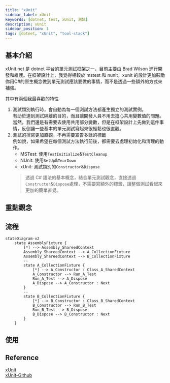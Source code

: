 ```yaml
---
title: "xUnit"
sidebar_label: xUnit
keywords: [dotnet, test, xUnit, 測試]
description: xUnit
sidebar_position: 1
tags: [dotnet, "xUnit", "tool-stack"]
---
```


## 基本介紹
xUnit.net 是 dotnet 平台的單元測試框架之一，目前主要由 Brad Wilson 進行開發和維護。在框架設計上，我覺得相較於 mstest 和 nunit，xunit 的設計更加鼓勵你用C#的原生概念做到單元測試應該要做的事情，而不是透過一些額外的方式來補強。

其中有兩個我最喜歡的特性
1. 測試類別執行時，會自動為每一個測試方法都產生獨立的測試實例。  
   有助於達到測試隔離的目的，而且讓開發人員不用去擔心共用變數值的問題。當然，我們還是有需要去使用共用部分變數，但是在框架設計上先做到這件事情，反倒讓一些基本的單元測試寫起來很輕鬆也很直觀。
2. 測試的撰寫更加直觀，不再需要宣告多餘的標籤  
   例如說，如果希望在每個測試方法執行前後，都需要去處理初始化和清理的動作。
   - MSTest: 使用`TestInitialize`&`TestCleanup`
   - NUnit: 使用`SetUp`&`TearDown`
   - xUnit: 測試類別的`Constructor`&`Dispose`
    > 透過 C# 語法的基本概念，結合單元測試觀念，直接透過`Constructor`&`Dispose`處理，不需要寫額外的標籤，讓整個測試看起來更加的簡單直覺。
## 重點觀念




## 流程

```mermaid
stateDiagram-v2
    state AssemblyFixture {
        [*] --> Assembly_ShareedContext
        Assembly_ShareedContext --> A_CollectionFixture
        Assembly_ShareedContext --> B_CollectionFixture
        --
        state A_CollectionFixture {
            [*] --> A_Constructor : Class_A_SharedContext
            A_Constructor --> Run_A_Test 
            Run_A_Test --> A_Dispose
            A_Dispose --> A_Constructor : Next
        }
        --
        state B_CollectionFixture {
            [*] --> B_Constructor : Class_B_SharedContext
            B_Constructor --> Run_B_Test 
            Run_B_Test --> B_Dispose
            B_Dispose --> B_Constructor : Next
        }
    }
```

## 使用


## Reference
[xUnit](https://xunit.net/)  
[xUnit-Github](https://github.com/xunit/xunit)
